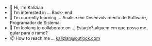 - 👋 Hi, I’m Kalizian
- 👀 I’m interested in ... Back- end
- 🌱 I’m currently learning ... Analise em Desenvolvimento de Software, Programador de Sistema.
- 💞️ I’m looking to collaborate on ... Estagio? alguem em que possa me guiar para o ramo?
- 📫 How to reach me ... kalizian@outlook.com

<!---
Kalizan/Kalizan is a ✨ special ✨ repository because its `README.md` (this file) appears on your GitHub profile.
You can click the Preview link to take a look at your changes.
--->
